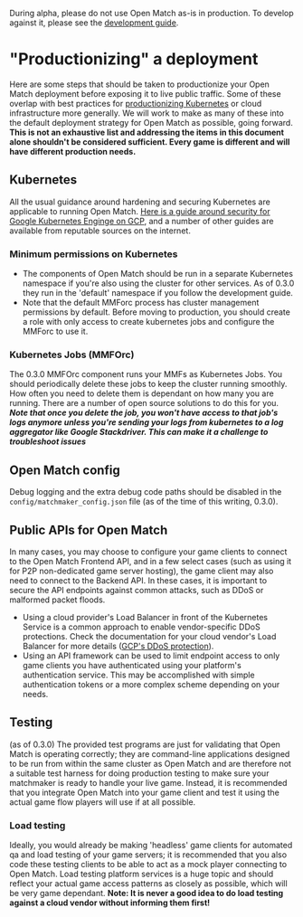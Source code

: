 During alpha, please do not use Open Match as-is in production.  To develop against it, please see the [development guide](development.md).

# "Productionizing" a deployment
Here are some steps that should be taken to productionize your Open Match deployment before exposing it to live public traffic.  Some of these overlap with best practices for [productionizing Kubernetes](https://cloud.google.com/blog/products/gcp/exploring-container-security-running-a-tight-ship-with-kubernetes-engine-1-10) or cloud infrastructure more generally. We will work to make as many of these into the default deployment strategy for Open Match as possible, going forward.
**This is not an exhaustive list and addressing the items in this document alone shouldn't be considered sufficient.  Every game is different and will have different production needs.**

## Kubernetes
All the usual guidance around hardening and securing Kubernetes are applicable to running Open Match.  [Here is a guide around security for Google Kubernetes Enginge on GCP](https://cloud.google.com/blog/products/gcp/exploring-container-security-running-a-tight-ship-with-kubernetes-engine-1-10), and a number of other guides are available from reputable sources on the internet.
### Minimum permissions on Kubernetes
* The components of Open Match should be run in a separate Kubernetes namespace if you're also using the cluster for other services. As of 0.3.0 they run in the 'default' namespace if you follow the development guide. 
* Note that the default MMForc process has cluster management permissions by default. Before moving to production, you should create a role with only access to create kubernetes jobs and configure the MMForc to use it.
### Kubernetes Jobs (MMFOrc)
The 0.3.0 MMFOrc component runs your MMFs as Kubernetes Jobs. You should periodically delete these jobs to keep the cluster running smoothly.  How often you need to delete them is dependant on  how many you are running.  There are a number of open source solutions to do this for you. ***Note that once you delete the job, you won't have access to that job's logs anymore unless you're sending your logs from kubernetes to a log aggregator like Google Stackdriver.  This can make it a challenge to troubleshoot issues***

## Open Match config
Debug logging and the extra debug code paths should be disabled in the `config/matchmaker_config.json` file (as of the time of this writing, 0.3.0).

## Public APIs for Open Match
In many cases, you may choose to configure your game clients to connect to the Open Match Frontend API, and in a few select cases (such as using it for P2P non-dedicated game server hosting), the game client may also need to connect to the Backend API.  In these cases, it is important to secure the API endpoints against common attacks, such as DDoS or malformed packet floods.  
* Using a cloud provider's Load Balancer in front of the Kubernetes Service is a common approach to enable vendor-specific DDoS protections.  Check the documentation for your cloud vendor's Load Balancer for more details ([GCP's DDoS protection](https://cloud.google.com/armor/)).
* Using an API framework can be used to limit endpoint access to only game clients you have authenticated using your platform's authentication service.  This may be accomplished with simple authentication tokens or a more complex scheme depending on your needs.

## Testing
(as of 0.3.0) The provided test programs are just for validating that Open Match is operating correctly; they are command-line applications designed to be run from within  the same cluster as Open Match and are therefore not a suitable test harness for doing production testing to make sure your matchmaker is ready to handle your live game.  Instead, it is recommended that you integrate Open Match into your game client and test it using the actual game flow players will use if at all possible.

### Load testing
Ideally, you would already be making 'headless' game clients for automated qa and load testing of your game servers; it is recommended that you also code these testing clients to be able to act as a mock player connecting to Open Match.  Load testing platform services is a huge topic and should reflect your actual game access patterns as closely as possible, which will be very game dependant. 
**Note: It is never a good idea to do load testing against a cloud vendor without informing them first!**
